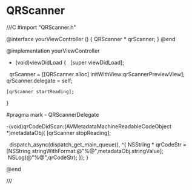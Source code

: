 # QRScanner

///C
#import "QRScanner.h"

@interface yourViewController () <QRScannerDelegate>
{
    QRScanner * qrScanner;
}
@end

@implementation yourViewController

- (void)viewDidLoad {
    [super viewDidLoad];

    qrScanner = [[QRScanner alloc] initWithView:qrScannerPreviewView];
    qrScanner.delegate = self;
    
    [qrScanner startReading];
}

#pragma mark - QRScannerDelegate

-(void)qrCodeDidScan:(AVMetadataMachineReadableCodeObject *)metadataObj{
    [qrScanner stopReading];
   
    dispatch_async(dispatch_get_main_queue(), ^{
        NSString * qrCodeStr = [NSString stringWithFormat:@"%@",metadataObj.stringValue];
        NSLog(@"%@",qrCodeStr);
    });
}

@end

///
